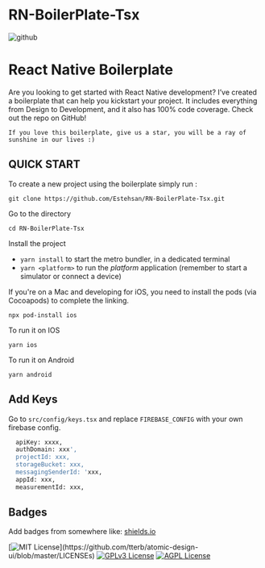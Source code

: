 # RN-BoilerPlate-Tsx

![github](https://user-images.githubusercontent.com/7809332/137706672-541d7e54-5bb0-4526-9d9f-c20c5662de6e.png)


# React Native Boilerplate

Are you looking to get started with React Native development? I’ve created a boilerplate that can help you kickstart your project. It includes everything from Design to Development, and it also has 100% code coverage. Check out the repo on GitHub!

```
If you love this boilerplate, give us a star, you will be a ray of sunshine in our lives :)
```
## QUICK START
To create a new project using the boilerplate simply run :

```
git clone https://github.com/Estehsan/RN-BoilerPlate-Tsx.git
```
Go to the directory 
```
cd RN-BoilerPlate-Tsx
```
Install the project 

- `yarn install` to start the metro bundler, in a dedicated terminal
- `yarn <platform>` to run the *platform* application (remember to start a simulator or connect a device) 

If you're on a Mac and developing for iOS, you need to install the pods (via Cocoapods) to complete the linking.
```
npx pod-install ios
```

To run it on IOS
```
yarn ios
```

To run it on Android
```
yarn android
```
## Add Keys

Go to `src/config/keys.tsx` and replace `FIREBASE_CONFIG` with your own firebase config.

```bash
  apiKey: xxxx,
  authDomain: xxx',
  projectId: xxx,
  storageBucket: xxx,
  messagingSenderId: 'xxx,
  appId: xxx,
  measurementId: xxx,
```
    
## Badges

Add badges from somewhere like: [shields.io](https://shields.io/)

[![MIT License](https://img.shields.io/apm/l/atomic-design-ui.svg?)](https://github.com/tterb/atomic-design-ui/blob/master/LICENSEs)
[![GPLv3 License](https://img.shields.io/badge/License-GPL%20v3-yellow.svg)](https://opensource.org/licenses/)
[![AGPL License](https://img.shields.io/badge/license-AGPL-blue.svg)](http://www.gnu.org/licenses/agpl-3.0)

  
